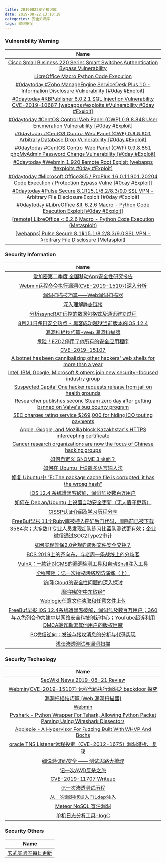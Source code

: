 ```yaml
---
title: 20190822安全知识库
date: 2019-08-22 13:10:19
categories: 安全知识库
tags: 网络安全
---
```

###  						       							Vulnerability Warning

|                             Name                             |
| :----------------------------------------------------------: |
|[Cisco Small Business 220 Series Smart Switches Authentication Bypass Vulnerability](https://www.seebug.org/vuldb/ssvid-98061)|
|[LibreOffice Macro Python Code Execution](https://cxsecurity.com/issue/WLB-2019080097)|
|[#0daytoday #Zoho ManageEngine ServiceDesk Plus 10 - Information Disclosure Vulnerability [#0day #Exploit]](http://0day.today/exploits/33147)|
|[#0daytoday #KBPublisher 6.0.2.1 SQL Injection Vulnerability CVE-2019-10687 [webapps #exploits #Vulnerability #0day #Exploit]](http://0day.today/exploits/33146)|
|[#0daytoday #CentOS Control Web Panel (CWP) 0.9.8.848 User Enumeration Vulnerability [#0day #Exploit]](http://0day.today/exploits/33145)|
|[#0daytoday #CentOS Control Web Panel (CWP) 0.9.8.851 Arbitrary Database Drop Vulnerability [#0day #Exploit]](http://0day.today/exploits/33144)|
|[#0daytoday #CentOS Control Web Panel (CWP) 0.9.8.851 phpMyAdmin Password Change Vulnerability [#0day #Exploit]](http://0day.today/exploits/33143)|
|[#0daytoday #Webmin 1.920 Remote Root Exploit  [webapps #exploits  #0day #Exploit]](http://0day.today/exploits/33142)|
|[#0daytoday #Microsoft Office365 / ProPlus 16.0.11901.20204 Code Execution / Protection Bypass Vulne [#0day #Exploit]](http://0day.today/exploits/33141)|
|[#0daytoday #Pulse Secure 8.1R15.1/8.2/8.3/9.0 SSL VPN - Arbitrary File Disclosure Exploit [#0day #Exploit]](http://0day.today/exploits/33140)|
|[#0daytoday #LibreOffice &amp;lt; 6.2.6 Macro - Python Code Execution Exploit [#0day #Exploit]](http://0day.today/exploits/33139)|
|[[remote] LibreOffice < 6.2.6 Macro - Python Code Execution (Metasploit)](https://www.exploit-db.com/exploits/47298)|
|[[webapps] Pulse Secure 8.1R15.1/8.2/8.3/9.0 SSL VPN - Arbitrary File Disclosure (Metasploit)](https://www.exploit-db.com/exploits/47297)|

### 						        							Security Information
|                             Name                                    |
| :----------------------------------------------------------: |
|[爱加密第二季度 全国移动App安全性研究报告](https://www.anquanke.com/post/id/184600)|
|[Webmin远程命令执行漏洞(CVE-2019-15107)深入分析](https://www.anquanke.com/post/id/184668)|
|[漏洞扫描技巧篇——Web漏洞扫描器](https://www.anquanke.com/post/id/184633)|
|[深入理解静态链接](https://www.anquanke.com/post/id/184434)|
|[分析asyncRAT远控的数据包格式及通讯建立过程](https://www.anquanke.com/post/id/184263)|
|[8月21日每日安全热点 - 黑客成功越狱当前版本的iOS 12.4](https://www.anquanke.com/post/id/184634)|
|[漏洞扫描技巧篇-Web 漏洞扫描器​](https://www.secpulse.com/archives/110987.html)|
|[危险！EZDZ停用了你所有的安全应用程序](https://www.secpulse.com/archives/110866.html)|
|[CVE-2019-15107](https://www.secpulse.com/archives/110937.html)|
|[A botnet has been cannibalizing other hackers' web shells for more than a year](https://www.zdnet.com/article/a-botnet-has-been-cannibalizing-other-hackers-web-shells-for-more-than-a-year/#ftag=RSSbaffb68)|
|[Intel, IBM, Google, Microsoft & others join new security-focused industry group](https://www.zdnet.com/article/intel-ibm-google-microsoft-others-join-new-security-focused-industry-group/#ftag=RSSbaffb68)|
|[Suspected Capital One hacker requests release from jail on health grounds](https://www.zdnet.com/article/suspected-capital-one-hacker-requests-release-from-jail-on-safety-grounds/#ftag=RSSbaffb68)|
|[Researcher publishes second Steam zero day after getting banned on Valve's bug bounty program](https://www.zdnet.com/article/researcher-publishes-second-steam-zero-day-after-getting-banned-on-valves-bug-bounty-program/#ftag=RSSbaffb68)|
|[SEC charges rating service $269,000 for hiding ICO touting payments](https://www.zdnet.com/article/sec-charges-initial-coin-offering-rating-service-269000-for-hiding-advertising-payments/#ftag=RSSbaffb68)|
|[Apple, Google, and Mozilla block Kazakhstan's HTTPS intercepting certificate](https://www.zdnet.com/article/apple-google-and-mozilla-block-kazakhstans-https-intercepting-certificate/#ftag=RSSbaffb68)|
|[Cancer research organizations are now the focus of Chinese hacking groups](https://www.zdnet.com/article/cancer-research-organizations-become-the-new-focus-of-chinese-hacking-groups/#ftag=RSSbaffb68)|
|[如何自定义 GNOME 3 桌面？](https://linux.cn/article-11256-1.html?utm_source=rss&utm_medium=rss)|
|[如何在 Ubuntu 上设置多语言输入法](https://linux.cn/article-11255-1.html?utm_source=rss&utm_medium=rss)|
|[修复 Ubuntu 中 “E: The package cache file is corrupted, it has the wrong hash”](https://linux.cn/article-11254-1.html?utm_source=rss&utm_medium=rss)|
|[iOS 12.4 系统遭黑客破解，漏洞危及数百万用户](https://linux.cn/article-11253-1.html?utm_source=rss&utm_medium=rss)|
|[如何在 Debian/Ubuntu 上设置自动安全更新（无人值守更新）](https://linux.cn/article-11252-1.html?utm_source=rss&utm_medium=rss)|
|[CISSP认证介绍及学习历程分享](https://www.freebuf.com/articles/others-articles/211580.html)|
|[FreeBuf早报  11个Ruby库被植入挖矿后门代码，删除前已被下载3584次；大多数IT专业人员发现红队练习比蓝队测试更有效；企业微信通过SOC2Type2审计](https://www.freebuf.com/news/212074.html)|
|[如何实现等保2.0合规的跨网文件安全交换？](https://www.freebuf.com/articles/security-management/209429.html)|
|[BCS 2019上的齐向东，与老周一条战线上的分歧者](https://www.freebuf.com/articles/people/212100.html)|
|[VulnX：一款针对CMS的漏洞检测工具和自动Shell注入工具](https://www.freebuf.com/sectool/206008.html)|
|[全程带阻：记一次授权网络攻防演练（上）](https://www.freebuf.com/vuls/211842.html)|
|[访问iCloud的安全性问题的深入探讨](https://www.freebuf.com/articles/database/210446.html)|
|[周鸿祎的“中东取经”](https://www.freebuf.com/articles/neopoints/212026.html)|
|[Weblogic任意文件读取和任意文件上传](https://www.freebuf.com/vuls/209858.html)|
|[FreeBuf早报  iOS 12.4系统遭黑客破解，漏洞危及数百万用户；360与以色列合作共建中以网络安全科技创新中心；YouTube起诉利用DMCA敲诈勒索其他用户的版权巨魔](https://www.freebuf.com/news/212002.html)|
|[PC微信逆向：发送与接收消息的分析与代码实现](https://www.freebuf.com/articles/others-articles/210289.html)|
|[浅谈渗透测试与漏洞扫描](https://www.freebuf.com/articles/web/210284.html)|

### 						        							Security  Technology
|                             Name                                    |
| :----------------------------------------------------------: |
|[SecWiki News 2019-08-21 Review](http://www.sec-wiki.com/?2019-08-21)|
|[Webmin(CVE-2019-15107) 远程代码执行漏洞之 backdoor 探究](https://paper.seebug.org/1019/)|
|[漏洞扫描技巧篇 [Web 漏洞扫描器]](https://paper.seebug.org/1018/)|
|[Webmin](https://www.4hou.com/technology/19803.html)|
|[Pyshark - Python Wrapper For Tshark, Allowing Python Packet Parsing Using Wireshark Dissectors](http://www.kitploit.com/2019/08/pyshark-python-wrapper-for-tshark.html)|
|[Applepie - A Hypervisor For Fuzzing Built With WHVP And Bochs](http://www.kitploit.com/2019/08/applepie-hypervisor-for-fuzzing-built.html)|
|[oracle TNS  Listener远程投毒（CVE-2012-1675）漏洞潜析、复现](http://xz.aliyun.com/t/6034)|
|[细说验证码安全 —— 测试思路大梳理](http://xz.aliyun.com/t/6029)|
|[记一次AWD反杀之旅](http://xz.aliyun.com/t/6024)|
|[CVE-2019-11707 Writeup](http://xz.aliyun.com/t/6054)|
|[记一次渗透测试历程](http://xz.aliyun.com/t/6018)|
|[从一次漏洞挖掘入门Ldap注入](http://xz.aliyun.com/t/5689)|
|[Meteor NoSQL 盲注漏洞](http://xz.aliyun.com/t/6026)|
|[单机日志分析工具-logC](http://xz.aliyun.com/t/5894)|

### 						        							Security  Others
|                             Name                                    |
| :----------------------------------------------------------: |
|[玄武实验室每日更新](https://weibo.com/p/1006065582522936/wenzhang?from=page_100606_profile&wvr=6&mod=wenzhangmore)|
